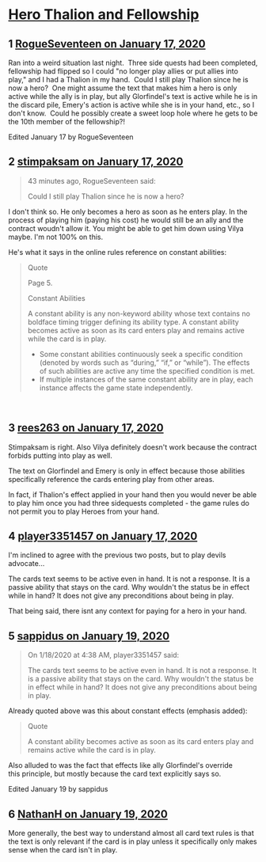 # [Hero Thalion and Fellowship](https://community.fantasyflightgames.com/topic/304615-hero-thalion-and-fellowship/)

## 1 [RogueSeventeen on January 17, 2020](https://community.fantasyflightgames.com/topic/304615-hero-thalion-and-fellowship/?do=findComment&comment=3873427)

Ran into a weird situation last night.  Three side quests had been completed, fellowship had flipped so I could "no longer play allies or put allies into play," and I had a Thalion in my hand.  Could I still play Thalion since he is now a hero?  One might assume the text that makes him a hero is only active while the ally is in play, but ally Glorfindel's text is active while he is in the discard pile, Emery's action is active while she is in your hand, etc., so I don't know.  Could he possibly create a sweet loop hole where he gets to be the 10th member of the fellowship?!

Edited January 17 by RogueSeventeen

## 2 [stimpaksam on January 17, 2020](https://community.fantasyflightgames.com/topic/304615-hero-thalion-and-fellowship/?do=findComment&comment=3873453)

> 43 minutes ago, RogueSeventeen said:
> 
> Could I still play Thalion since he is now a hero?

I don't think so. He only becomes a hero as soon as he enters play. In the process of playing him (paying his cost) he would still be an ally and the contract woudn't allow it. You might be able to get him down using Vilya maybe. I'm not 100% on this.

He's what it says in the online rules reference on constant abilities:

> Quote
> 
> Page 5.
> 
> Constant Abilities
> 
> A constant ability is any non-keyword ability whose text contains no boldface timing trigger defining its ability type. A constant ability becomes active as soon as its card enters play and remains active while the card is in play.
> 
>  * Some constant abilities continuously seek a specific condition (denoted by words such as “during,” “if,” or “while”). The effects of such abilities are active any time the specified condition is met.
>  * If multiple instances of the same constant ability are in play, each instance affects the game state independently.

 

## 3 [rees263 on January 17, 2020](https://community.fantasyflightgames.com/topic/304615-hero-thalion-and-fellowship/?do=findComment&comment=3873538)

Stimpaksam is right. Also Vilya definitely doesn't work because the contract forbids putting into play as well.

The text on Glorfindel and Emery is only in effect because those abilities specifically reference the cards entering play from other areas.

In fact, if Thalion's effect applied in your hand then you would never be able to play him once you had three sidequests completed - the game rules do not permit you to play Heroes from your hand. 

## 4 [player3351457 on January 17, 2020](https://community.fantasyflightgames.com/topic/304615-hero-thalion-and-fellowship/?do=findComment&comment=3874069)

I'm inclined to agree with the previous two posts, but to play devils advocate...

The cards text seems to be active even in hand. It is not a response. It is a passive ability that stays on the card. Why wouldn't the status be in effect while in hand? It does not give any preconditions about being in play.

That being said, there isnt any context for paying for a hero in your hand.

## 5 [sappidus on January 19, 2020](https://community.fantasyflightgames.com/topic/304615-hero-thalion-and-fellowship/?do=findComment&comment=3874850)

> On 1/18/2020 at 4:38 AM, player3351457 said:
> 
> The cards text seems to be active even in hand. It is not a response. It is a passive ability that stays on the card. Why wouldn't the status be in effect while in hand? It does not give any preconditions about being in play.

Already quoted above was this about constant effects (emphasis added):

> Quote
> 
> A constant ability becomes active as soon as its card enters play and remains active while the card is in play.

Also alluded to was the fact that effects like ally Glorfindel's override this principle, but mostly because the card text explicitly says so.

Edited January 19 by sappidus

## 6 [NathanH on January 19, 2020](https://community.fantasyflightgames.com/topic/304615-hero-thalion-and-fellowship/?do=findComment&comment=3874992)

More generally, the best way to understand almost all card text rules is that the text is only relevant if the card is in play unless it specifically only makes sense when the card isn't in play.

